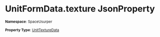 # UnitFormData.texture JsonProperty

<small>**Namespace**: SpaceUsurper</small>

<small>**Property Type**: [UnitTextureData](../UnitTextureData.md)</small>

